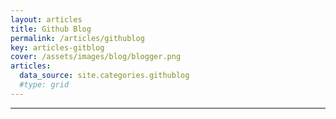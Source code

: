 ```yaml
---
layout: articles
title: Github Blog
permalink: /articles/githublog
key: articles-gitblog
cover: /assets/images/blog/blogger.png
articles:
  data_source: site.categories.githublog
  #type: grid
---
```


<div class="article__content" markdown="1">

---
